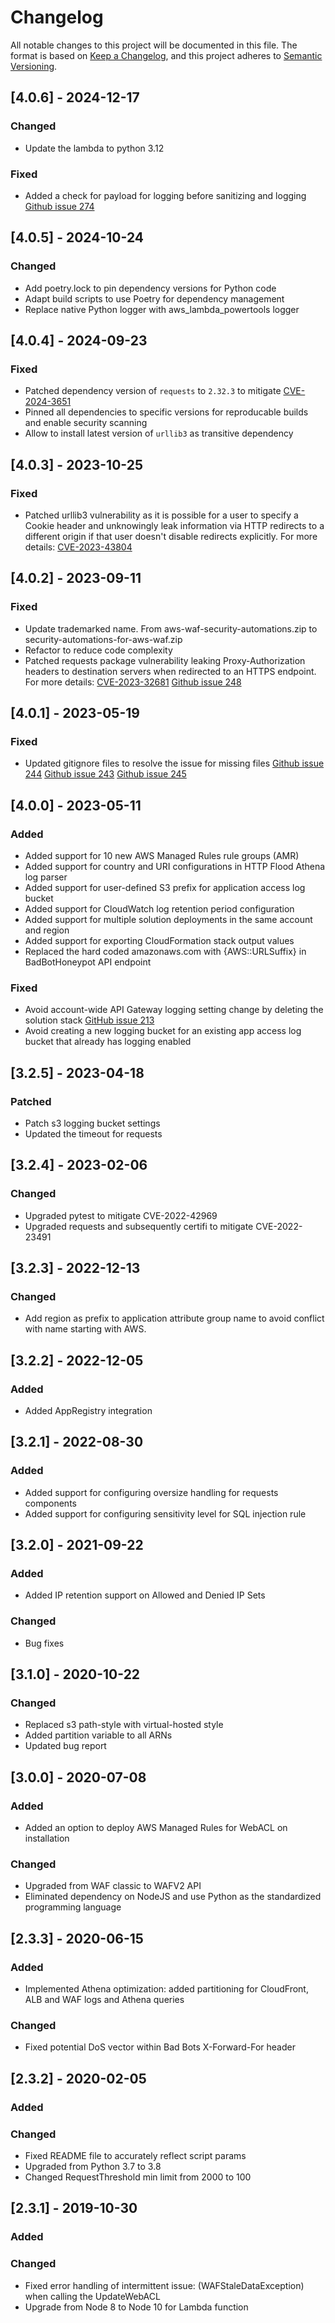 # Changelog

All notable changes to this project will be documented in this file.
The format is based on [Keep a Changelog](https://keepachangelog.com/en/1.0.0/),
and this project adheres to [Semantic Versioning](https://semver.org/spec/v2.0.0.html).

## [4.0.6] - 2024-12-17

### Changed

- Update the lambda to python 3.12

### Fixed

- Added a check for payload for logging before sanitizing and logging  [Github issue 274](https://github.com/aws-solutions/aws-waf-security-automations/issues/274)

## [4.0.5] - 2024-10-24

### Changed

- Add poetry.lock to pin dependency versions for Python code
- Adapt build scripts to use Poetry for dependency management
- Replace native Python logger with aws_lambda_powertools logger

## [4.0.4] - 2024-09-23

### Fixed

- Patched dependency version of `requests` to `2.32.3` to mitigate [CVE-2024-3651](https://nvd.nist.gov/vuln/detail/CVE-2024-3651)
- Pinned all dependencies to specific versions for reproducable builds and enable security scanning
- Allow to install latest version of `urllib3` as transitive dependency

## [4.0.3] - 2023-10-25

### Fixed

- Patched urllib3 vulnerability as it is possible for a user to specify a Cookie header and unknowingly leak information via HTTP redirects to a different origin if that user doesn't disable redirects explicitly. For more details: [CVE-2023-43804](https://nvd.nist.gov/vuln/detail/CVE-2023-43804)

## [4.0.2] - 2023-09-11

### Fixed

- Update trademarked name. From aws-waf-security-automations.zip to security-automations-for-aws-waf.zip
- Refactor to reduce code complexity
- Patched requests package vulnerability leaking Proxy-Authorization headers to destination servers when redirected to an HTTPS endpoint. For more details: [CVE-2023-32681](https://nvd.nist.gov/vuln/detail/CVE-2023-32681) [Github issue 248](https://github.com/aws-solutions/aws-waf-security-automations/issues/248)

## [4.0.1] - 2023-05-19

### Fixed

- Updated gitignore files to resolve the issue for missing files [Github issue 244](https://github.com/aws-solutions/aws-waf-security-automations/issues/244) [Github issue 243](https://github.com/aws-solutions/aws-waf-security-automations/issues/243) [Github issue 245](https://github.com/aws-solutions/aws-waf-security-automations/issues)

## [4.0.0] - 2023-05-11

### Added

- Added support for 10 new AWS Managed Rules rule groups (AMR)
- Added support for country and URI configurations in HTTP Flood Athena log parser
- Added support for user-defined S3 prefix for application access log bucket
- Added support for CloudWatch log retention period configuration
- Added support for multiple solution deployments in the same account and region
- Added support for exporting CloudFormation stack output values
- Replaced the hard coded amazonaws.com with {AWS::URLSuffix} in BadBotHoneypot API endpoint

### Fixed

- Avoid account-wide API Gateway logging setting change by deleting the solution stack [GitHub issue 213](https://github.com/aws-solutions/aws-waf-security-automations/issues/213)
- Avoid creating a new logging bucket for an existing app access log bucket that already has logging enabled

## [3.2.5] - 2023-04-18

### Patched

- Patch s3 logging bucket settings
- Updated the timeout for requests

## [3.2.4] - 2023-02-06

### Changed

- Upgraded pytest to mitigate CVE-2022-42969
- Upgraded requests and subsequently certifi to mitigate CVE-2022-23491

## [3.2.3] - 2022-12-13

### Changed

- Add region as prefix to application attribute group name to avoid conflict with name starting with AWS.

## [3.2.2] - 2022-12-05

### Added

- Added AppRegistry integration

## [3.2.1] - 2022-08-30

### Added

- Added support for configuring oversize handling for requests components
- Added support for configuring sensitivity level for SQL injection rule

## [3.2.0] - 2021-09-22

### Added

- Added IP retention support on Allowed and Denied IP Sets

### Changed

- Bug fixes

## [3.1.0] - 2020-10-22

### Changed

- Replaced s3 path-style with virtual-hosted style
- Added partition variable to all ARNs
- Updated bug report

## [3.0.0] - 2020-07-08

### Added

- Added an option to deploy AWS Managed Rules for WebACL on installation

### Changed

- Upgraded from WAF classic to WAFV2 API
- Eliminated dependency on NodeJS and use Python as the standardized programming language

## [2.3.3] - 2020-06-15

### Added

- Implemented Athena optimization: added partitioning for CloudFront, ALB and WAF logs and Athena queries

### Changed

- Fixed potential DoS vector within Bad Bots X-Forward-For header

## [2.3.2] - 2020-02-05

### Added

### Changed

- Fixed README file to accurately reflect script params
- Upgraded from Python 3.7 to 3.8
- Changed RequestThreshold min limit from 2000 to 100

## [2.3.1] - 2019-10-30

### Added

### Changed

- Fixed error handling of intermittent issue: (WAFStaleDataException) when calling the UpdateWebACL
- Upgrade from Node 8 to Node 10 for Lambda function
